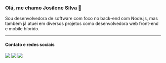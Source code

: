### Olá, me chamo Josilene Silva  👋 
Sou desenvolvedora de software com foco no back-end com Node.js, mas também já atuei em diversos projetos como desenvolvedora web front-end e mobile híbrido.

<hr/>
 
#### Contato e redes sociais

<div>
  <a href = "mailto:josilenevitoriasilva@gmail.com"><img src="https://img.shields.io/badge/Gmail-D14836?style=for-the-badge&logo=gmail&logoColor=white" target="_blank"></a>
  <a href="https://gitlab.com/josilene-silva" target="_blank"><img src="https://img.shields.io/badge/GitLab-330F63?style=for-the-badge&logo=gitlab&logoColor=white" target="_blank"></a>
  <a href="https://www.linkedin.com/in/josilene-v-s-silva-634211156" target="_blank"><img src="https://img.shields.io/badge/-LinkedIn-%230077B5?style=for-the-badge&logo=linkedin&logoColor=white" target="_blank"></a>   
</div>
  
  

